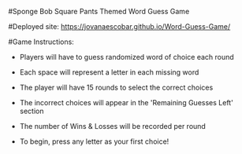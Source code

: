 #Sponge Bob Square Pants Themed Word Guess Game

#Deployed site: https://jovanaescobar.github.io/Word-Guess-Game/

#Game Instructions:

- Players will have to guess randomized word of choice each round

- Each space will represent a letter in each missing word

- The player will have 15 rounds to select the correct choices

- The incorrect choices will appear in the 'Remaining Guesses Left' section

- The number of Wins & Losses will be recorded per round

- To begin, press any letter as your first choice!
